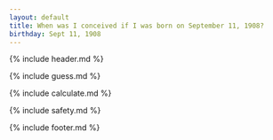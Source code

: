 ```yaml
---
layout: default
title: When was I conceived if I was born on September 11, 1908?
birthday: Sept 11, 1908
---
```


{% include header.md %}

{% include guess.md %}

{% include calculate.md %}

{% include safety.md %}

{% include footer.md %}



